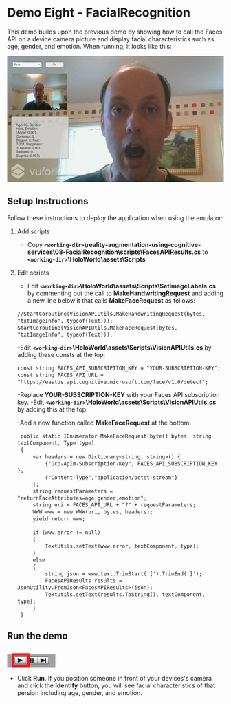 # Demo Eight - FacialRecognition

This demo builds upon the previous demo by showing how to call the Faces API on a device camera picture and display facial characteristics such as age, gender, and emotion. When running, it looks like this:

![demo-seven](setup/demo8-running-resized-66.png)

## Setup Instructions

Follow these instructions to deploy the application when using the emulator:

1. Add scripts
   - Copy **`<working-dir>`\reality-augmentation-using-cognitive-services\08-FacialRecognition\scripts\FacesAPIResults.cs** to **`<working-dir>`\HoloWorld\assets\Scripts**

1. Edit scripts
   - Edit **`<working-dir>`\HoloWorld\assets\Scripts\SetImageLabels.cs** by commenting out the call to **MakeHandwritingRequest** and adding a new line below it that calls **MakeFaceRequest** as follows:
   ```
   //StartCoroutine(VisionAPIUtils.MakeHandwritingRequest(bytes, "txtImageInfo", typeof(Text)));
   StartCoroutine(VisionAPIUtils.MakeFaceRequest(bytes, "txtImageInfo", typeof(Text)));
   ```
   -Edit **`<working-dir>`\HoloWorld\assets\Scripts\VisionAPIUtils.cs** by adding these consts at the top:
   ```
   const string FACES_API_SUBSCRIPTION_KEY = "YOUR-SUBSCRIPTION-KEY";
   const string FACES_API_URL = "https://eastus.api.cognitive.microsoft.com/face/v1.0/detect";
   ```
   -Replace **YOUR-SUBSCRIPTION-KEY** with your Faces API subscription key.
   -Edit **`<working-dir>`\HoloWorld\assets\Scripts\VisionAPIUtils.cs** by adding this at the top:

   -Add a new function called **MakeFaceRequest** at the bottom:
   ```
    public static IEnumerator MakeFaceRequest(byte[] bytes, string textComponent, Type type)
    {
        var headers = new Dictionary<string, string>() {
            {"Ocp-Apim-Subscription-Key", FACES_API_SUBSCRIPTION_KEY },
            {"Content-Type","application/octet-stream"}
        };
        string requestParameters = "returnFaceAttributes=age,gender,emotion";
        string uri = FACES_API_URL + "?" + requestParameters;
        WWW www = new WWW(uri, bytes, headers);
        yield return www;

        if (www.error != null)
        {
            TextUtils.setText(www.error, textComponent, type);
        }
        else
        {
            string json = www.text.TrimStart('[').TrimEnd(']');
            FacesAPIResults results = JsonUtility.FromJson<FacesAPIResults>(json);
            TextUtils.setText(results.ToString(), textComponent, type);
        }
    }
   ```

## Run the demo

  ![play](setup/play-labelled-resized-66.png)

  - Click **Run**. If you position someone in front of your devices's camera and click the **Identify** button, you will see facial characteristics of that persion including age, gender, and emotion.